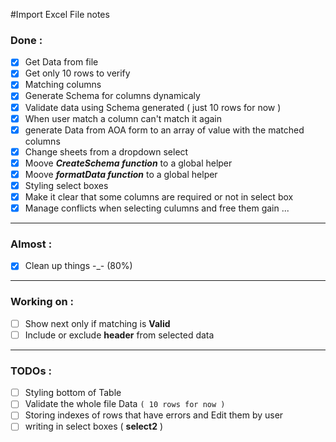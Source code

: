 #Import Excel File notes

### Done : 
- [x] Get Data from file
- [x] Get only 10 rows to verify
- [x] Matching columns
- [x] Generate Schema for columns dynamicaly
- [x] Validate data using Schema generated ( just 10 rows for now )
- [x] When user match a column can't match it again
- [x] generate Data from AOA form to an array of value with the matched columns
- [x] Change sheets from a dropdown select
- [x] Moove ***CreateSchema function*** to a global helper
- [x] Moove ***formatData function*** to a global helper
- [x] Styling select boxes
- [x] Make it clear that some columns are required or not in select box
- [x] Manage conflicts when selecting culumns and free them gain ...
---
### Almost : 
- [x] Clean up things -_- (80%)
---
### Working on :
- [ ] Show next only if matching is **Valid**
- [ ] Include or exclude **header** from selected data
---
### TODOs :
- [ ] Styling bottom of Table
- [ ] Validate the whole file Data ``( 10 rows for now )``
- [ ] Storing indexes of rows that have errors and Edit them by user
- [ ] writing in select boxes ( **select2** )